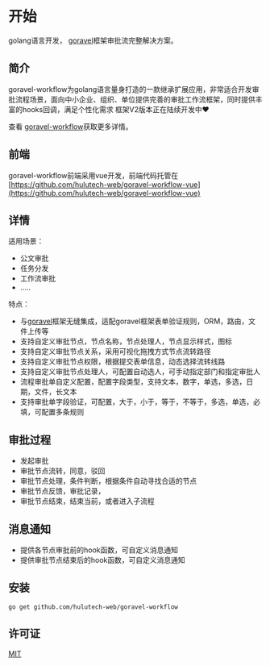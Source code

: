 # 开始

golang语言开发， [goravel](https://goravel.dev "最易上手的golang语言web框架")框架审批流完整解决方案。

## 简介

goravel-workflow为golang语言量身打造的一款继承扩展应用，非常适合开发审批流程场景，面向中小企业、组织、单位提供完善的审批工作流框架，同时提供丰富的hooks回调，满足个性化需求
框架V2版本正在陆续开发中❤️

查看 [goravel-workflow](https://github.com/hulutech-web/http_result)获取更多详情。

## 前端

goravel-workflow前端采用vue开发，前端代码托管在 [https://github.com/hulutech-web/goravel-workflow-vue](https://github.com/hulutech-web/goravel-workflow-vue)



## 详情

适用场景：
- 公文审批
- 任务分发
- 工作流审批
- .....

特点：
- 与[goravel](https://goravel.dev "最易上手的golang语言web框架")框架无缝集成，适配goravel框架表单验证规则，ORM，路由，文件上传等
- 支持自定义审批节点，节点名称，节点处理人，节点显示样式，图标
- 支持自定义审批节点关系，采用可视化拖拽方式节点流转路径
- 支持自定义审批节点权限，根据提交表单信息，动态选择流转线路
- 支持自定义审批节点处理人，可配置自动选人，可手动指定部门和指定审批人
- 流程审批单自定义配置，配置字段类型，支持文本，数字，单选，多选，日期，文件，长文本
- 支持审批单字段验证，可配置，大于，小于，等于，不等于，多选，单选，必填，可配置多条规则

## 审批过程

- 发起审批
- 审批节点流转，同意，驳回
- 审批节点处理，条件判断，根据条件自动寻找合适的节点
- 审批节点反馈，审批记录，
- 审批节点结束，结束当前，或者进入子流程

## 消息通知
- 提供各节点审批前的hook函数，可自定义消息通知
- 提供审批节点结束后的hook函数，可自定义消息通知

## 安装

```shell
go get github.com/hulutech-web/goravel-workflow
```


## 许可证

[MIT](https://opensource.org/licenses/MIT)
